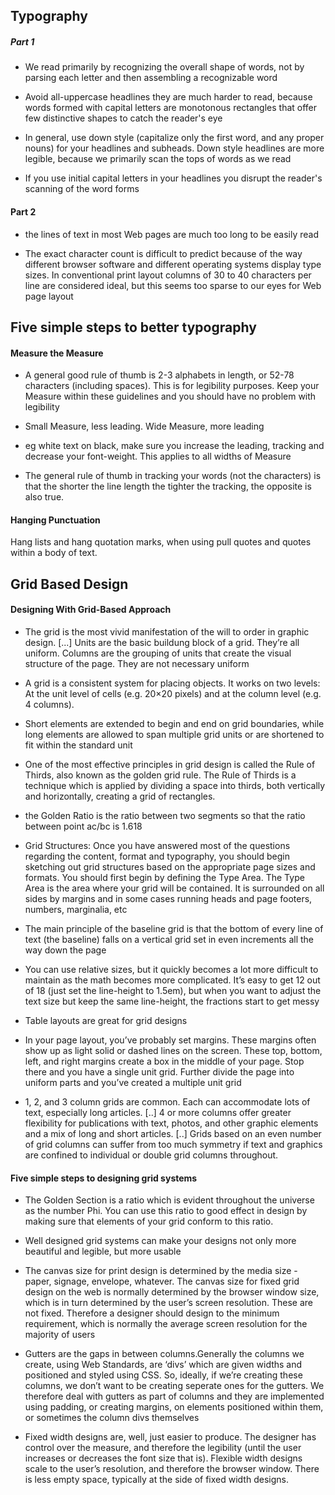 ## Typography

##### Part 1

* We read primarily by recognizing the overall shape of words, not by parsing each letter and then assembling a recognizable word

* Avoid all-uppercase headlines they are much harder to read, because words formed with capital letters are monotonous rectangles that offer few distinctive shapes to catch the reader's eye

*  In general, use down style (capitalize only the first word, and any proper nouns) for your headlines and subheads. Down style headlines are more legible, because we primarily scan the tops of words as we read

* If you use initial capital letters in your headlines you disrupt the reader's scanning of the word forms


#### Part 2

* the lines of text in most Web pages are much too long to be easily read

* The exact character count is difficult to predict because of the way different browser software and different operating systems display type sizes. In conventional print layout columns of 30 to 40 characters per line are considered ideal, but this seems too sparse to our eyes for Web page layout


## Five simple steps to better typography

#### Measure the Measure

* A general good rule of thumb is 2-3 alphabets in length, or 52-78 characters (including spaces). This is for legibility purposes. Keep your Measure within these guidelines and you should have no problem with legibility

* Small Measure, less leading. Wide Measure, more leading

* eg white text on black, make sure you increase the leading, tracking and decrease your font-weight. This applies to all widths of Measure

* The general rule of thumb in tracking your words (not the characters) is that the shorter the line length the tighter the tracking, the opposite is also true.

#### Hanging Punctuation

Hang lists and hang quotation marks, when using pull quotes and quotes within a body of text.



## Grid Based Design

#### Designing With Grid-Based Approach

* The grid is the most vivid manifestation of the will to order in graphic design. [...] Units are the basic buildung block of a grid. They’re all uniform. Columns are the grouping of units that create the visual structure of the page. They are not necessary uniform

* A grid is a consistent system for placing objects. It works on two levels: At the unit level of cells (e.g. 20×20 pixels) and at the column level (e.g. 4 columns).

* Short elements are extended to begin and end on grid boundaries, while long elements are allowed to span multiple grid units or are shortened to fit within the standard unit

* One of the most effective principles in grid design is called the Rule of Thirds, also known as the golden grid rule. The Rule of Thirds is a technique which is applied by dividing a space into thirds, both vertically and horizontally, creating a grid of rectangles.

* the Golden Ratio is the ratio between two segments so that the ratio between point ac/bc is 1.618

* Grid Structures: Once you have answered most of the questions regarding the content, format and typography, you should begin sketching out grid structures based on the appropriate page sizes and formats. You should first begin by defining the Type Area. The Type Area is the area where your grid will be contained. It is surrounded on all sides by margins and in some cases running heads and page footers, numbers, marginalia, etc

* The main principle of the baseline grid is that the bottom of every line of text (the baseline) falls on a vertical grid set in even increments all the way down the page

* You can use relative sizes, but it quickly becomes a lot more difficult to maintain as the math becomes more complicated. It’s easy to get 12 out of 18 (just set the line-height to 1.5em), but when you want to adjust the text size but keep the same line-height, the fractions start to get messy

* Table layouts are great for grid designs

* In your page layout, you’ve probably set margins. These margins often show up as light solid or dashed lines on the screen. These top, bottom, left, and right margins create a box in the middle of your page. Stop there and you have a single unit grid. Further divide the page into uniform parts and you’ve created a multiple unit grid

* 1, 2, and 3 column grids are common. Each can accommodate lots of text, especially long articles. [..] 4 or more columns offer greater flexibility for publications with text, photos, and other graphic elements and a mix of long and short articles. [..] Grids based on an even number of grid columns can suffer from too much symmetry if text and graphics are confined to individual or double grid columns throughout.


#### Five simple steps to designing grid systems 

* The Golden Section is a ratio which is evident throughout the universe as the number Phi. You can use this ratio to good effect in design by making sure that elements of your grid conform to this ratio. 

* Well designed grid systems can make your designs not only more beautiful and legible, but more usable

* The canvas size for print design is determined by the media size - paper, signage, envelope, whatever. The canvas size for fixed grid design on the web is normally determined by the browser window size, which is in turn determined by the user’s screen resolution. These are not fixed. Therefore a designer should design to the minimum requirement, which is normally the average screen resolution for the majority of users

* Gutters are the gaps in between columns.Generally the columns we create, using Web Standards, are ‘divs’ which are given widths and positioned and styled using CSS. So, ideally, if we’re creating these columns, we don’t want to be creating seperate ones for the gutters. We therefore deal with gutters as part of columns and they are implemented using padding, or creating margins, on elements positioned within them, or sometimes the column divs themselves

* Fixed width designs are, well, just easier to produce. The designer has control over the measure, and therefore the legibility (until the user increases or decreases the font size that is).
Flexible width designs scale to the user’s resolution, and therefore the browser window. There is less empty space, typically at the side of fixed width designs.




